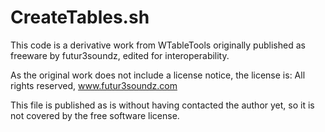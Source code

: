 # CreateTables.sh

This code is a derivative work from WTableTools originally published as
freeware by futur3soundz, edited for interoperability.

As the original work does not include a license notice, the license is:
All rights reserved, www.futur3soundz.com

This file is published as is without having contacted the author yet,
so it is not covered by the free software license.
